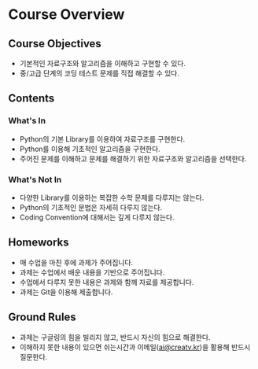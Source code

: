 # Course Overview

## Course Objectives

- 기본적인 자료구조와 알고리즘을 이해하고 구현할 수 있다.
- 중/고급 단계의 코딩 테스트 문제를 직접 해결할 수 있다.

## Contents

### What's In

- Python의 기본 Library를 이용하여 자료구조를 구현한다.
- Python를 이용해 기초적인 알고리즘을 구현한다.
- 주어진 문제를 이해하고 문제를 해결하기 위한 자료구조와 알고리즘을 선택한다.

### What's Not In

- 다양한 Library를 이용하는 복잡한 수학 문제를 다루지는 않는다.
- Python의 기초적인 문법은 자세히 다루지 않는다.
- Coding Convention에 대해서는 깊게 다루지 않는다.

## Homeworks

- 매 수업을 마친 후에 과제가 주어집니다.
- 과제는 수업에서 배운 내용을 기반으로 주어집니다.
- 수업에서 다루지 못한 내용은 과제와 함께 자료를 제공합니다.
- 과제는 Git을 이용해 제출합니다.

## Ground Rules

- 과제는 구글링의 힘을 빌리지 않고, 반드시 자신의 힘으로 해결한다.
- 이해하지 못한 내용이 있으면 쉬는시간과 이메일(<ai@creatv.kr>)을 활용해 반드시 질문한다.
